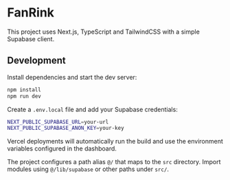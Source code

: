 # FanRink

This project uses Next.js, TypeScript and TailwindCSS with a simple Supabase client.

## Development

Install dependencies and start the dev server:

```bash
npm install
npm run dev
```

Create a `.env.local` file and add your Supabase credentials:

```bash
NEXT_PUBLIC_SUPABASE_URL=your-url
NEXT_PUBLIC_SUPABASE_ANON_KEY=your-key
```

Vercel deployments will automatically run the build and use the environment variables configured in the dashboard.

The project configures a path alias `@/` that maps to the `src` directory. Import modules using
`@/lib/supabase` or other paths under `src/`.

